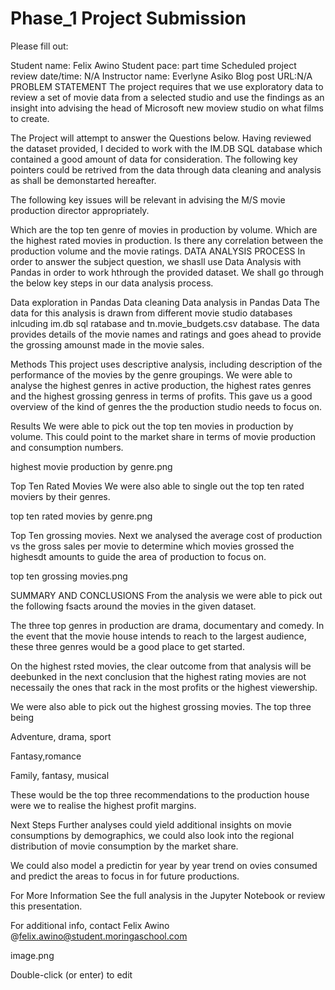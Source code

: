 # Phase_1 Project Submission
Please fill out:

Student name: Felix Awino
Student pace: part time
Scheduled project review date/time: N/A
Instructor name: Everlyne Asiko
Blog post URL:N/A
PROBLEM STATEMENT
The project requires that we use exploratory data to review a set of movie data from a selected studio and use the findings as an insight into advising the head of Microsoft new moview studio on what films to create.

The Project will attempt to answer the Questions below.
Having reviewed the dataset provided, I decided to work with the IM.DB SQL database which contained a good amount of data for consideration. The following key pointers could be retrived from the data through data cleaning and analysis as shall be demonstarted hereafter.

The following key issues will be relevant in advising the M/S movie production director appropriately.

Which are the top ten genre of movies in production by volume.
Which are the highest rated movies in production.
Is there any correlation between the production volume and the movie ratings.
DATA ANALYSIS PROCESS
In order to answer the subject question, we shasll use Data Analysis with Pandas in order to work hthrough the provided dataset. We shall go through the below key steps in our data analysis process.

Data exploration in Pandas
Data cleaning
Data analysis in Pandas
Data
The data for this analysis is drawn from different movie studio databases inlcuding im.db sql ratabase and tn.movie_budgets.csv database. The data provides details of the movie names and ratings and goes ahead to provide the grossing amounst made in the movie sales.

Methods
This project uses descriptive analysis, including description of the performance of the movies by the genre groupings. We were able to analyse the highest genres in active production, the highest rates genres and the highest grossing genress in terms of profits. This gave us a good overview of the kind of genres the the production studio needs to focus on.

Results
We were able to pick out the top ten movies in production by volume. This could point to the market share in terms of movie production and consumption numbers.

highest movie production by genre.png

Top Ten Rated Movies
We were also able to single out the top ten rated moviers by their genres.

top ten rated movies by genre.png

Top Ten grossing movies.
Next we analysed the average cost of production vs the gross sales per movie to determine which movies grossed the highesdt amounts to guide the area of production to focus on.

top ten grossing movies.png

SUMMARY AND CONCLUSIONS
From the analysis we were able to pick out the following fsacts around the movies in the given dataset.

The three top genres in production are drama, documentary and comedy. In the event that the movie house intends to reach to the largest audience, these three genres would be a good place to get started.

On the highest rsted movies, the clear outcome from that analysis will be deebunked in the next conclusion that the highest rating movies are not necessaily the ones that rack in the most profits or the highest viewership.

We were also able to pick out the highest grossing movies. The top three being

Adventure, drama, sport

Fantasy,romance

Family, fantasy, musical

These would be the top three recommendations to the production house were we to realise the highest profit margins.

Next Steps
Further analyses could yield additional insights on movie consumptions by demographics, we could also look into the regional distribution of movie consumption by the market share.

We could also model a predictin for year by year trend on ovies consumed and predict the areas to focus in for future productions.

For More Information
See the full analysis in the Jupyter Notebook or review this presentation.

For additional info, contact Felix Awino @felix.awino@student.moringaschool.com

image.png

Double-click (or enter) to edit


